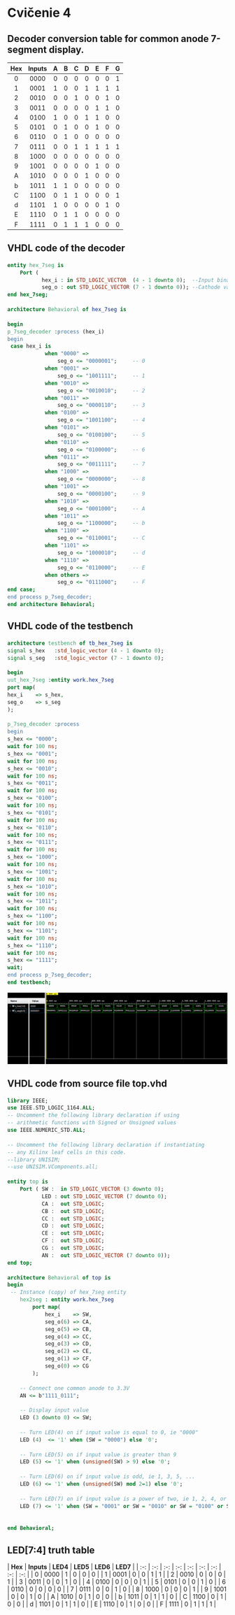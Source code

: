 # Cvičenie 4

## Decoder conversion table for common anode 7-segment display.

| **Hex** | **Inputs** | **A** | **B** | **C** | **D** | **E** | **F** | **G** |
| :-: | :-: | :-: | :-: | :-: | :-: | :-: | :-: | :-: |
| 0 | 0000 | 0 | 0 | 0 | 0 | 0 | 0 | 1 |
| 1 | 0001 | 1 | 0 | 0 | 1 | 1 | 1 | 1 |
| 2 | 0010 | 0 | 0 | 1 | 0 | 0 | 1 | 0 |
| 3 | 0011 | 0 | 0 | 0 | 0 | 1 | 1 | 0 |
| 4 | 0100 | 1 | 0 | 0 | 1 | 1 | 0 | 0 |
| 5 | 0101 | 0 | 1 | 0 | 0 | 1 | 0 | 0 |
| 6 | 0110 | 0 | 1 | 0 | 0 | 0 | 0 | 0 |
| 7 | 0111 | 0 | 0 | 1 | 1 | 1 | 1 | 1 |
| 8 | 1000 | 0 | 0 | 0 | 0 | 0 | 0 | 0 |
| 9 | 1001 | 0 | 0 | 0 | 0 | 1 | 0 | 0 |
| A | 1010 | 0 | 0 | 0 | 1 | 0 | 0 | 0 |
| b | 1011 | 1 | 1 | 0 | 0 | 0 | 0 | 0 |
| C | 1100 | 0 | 1 | 1 | 0 | 0 | 0 | 1 |
| d | 1101 | 1 | 0 | 0 | 0 | 0 | 1 | 0 |
| E | 1110 | 0 | 1 | 1 | 0 | 0 | 0 | 0 |
| F | 1111 | 0 | 1 | 1 | 1 | 0 | 0 | 0 |

## VHDL code of the decoder 

```vhdl
entity hex_7seg is
    Port (
           hex_i : in STD_LOGIC_VECTOR  (4 - 1 downto 0);  --Input binary data
           seg_o : out STD_LOGIC_VECTOR (7 - 1 downto 0)); --Cathode values in the order A, B, C, D, E, F, G
end hex_7seg;

architecture Behavioral of hex_7seg is

begin
p_7seg_decoder :process (hex_i)
begin
 case hex_i is
            when "0000" =>
                seg_o <= "0000001";     -- 0
            when "0001" =>
                seg_o <= "1001111";     -- 1
            when "0010" =>
                seg_o <= "0010010";     -- 2
            when "0011" =>
                seg_o <= "0000110";     -- 3
            when "0100" =>
                seg_o <= "1001100";     -- 4
            when "0101" =>
                seg_o <= "0100100";     -- 5
            when "0110" =>
                seg_o <= "0100000";     -- 6
            when "0111" =>
                seg_o <= "0011111";     -- 7
            when "1000" =>
                seg_o <= "0000000";     -- 8
            when "1001" =>
                seg_o <= "0000100";     -- 9
            when "1010" =>
                seg_o <= "0001000";     -- A
            when "1011" =>
                seg_o <= "1100000";     -- b
            when "1100" =>
                seg_o <= "0110001";     -- C
            when "1101" =>
                seg_o <= "1000010";     -- d
            when "1110" =>
                seg_o <= "0110000";     -- E
            when others =>
                seg_o <= "0111000";     -- F
end case;
end process p_7seg_decoder;
end architecture Behavioral;
```

## VHDL code of the testbench 

```vhdl
architecture testbench of tb_hex_7seg is
signal s_hex   :std_logic_vector (4 - 1 downto 0);
signal s_seg   :std_logic_vector (7 - 1 downto 0);

begin
uut_hex_7seg :entity work.hex_7seg
port map(
hex_i    => s_hex,
seg_o    => s_seg
);

p_7seg_decoder :process 
begin
s_hex <= "0000";
wait for 100 ns;
s_hex <= "0001";
wait for 100 ns;
s_hex <= "0010";
wait for 100 ns;
s_hex <= "0011";
wait for 100 ns;
s_hex <= "0100";
wait for 100 ns;
s_hex <= "0101";
wait for 100 ns;
s_hex <= "0110";
wait for 100 ns;
s_hex <= "0111";
wait for 100 ns;
s_hex <= "1000";
wait for 100 ns;
s_hex <= "1001";
wait for 100 ns;
s_hex <= "1010";
wait for 100 ns;
s_hex <= "1011";
wait for 100 ns;
s_hex <= "1100";
wait for 100 ns;
s_hex <= "1101";
wait for 100 ns;
s_hex <= "1110";
wait for 100 ns;
s_hex <= "1111";
wait;
end process p_7seg_decoder;
end testbench;
```

![SIMULACIA](Images/simulacia.png)

## VHDL code from source file top.vhd 

```vhdl
library IEEE;
use IEEE.STD_LOGIC_1164.ALL;
-- Uncomment the following library declaration if using
-- arithmetic functions with Signed or Unsigned values
use IEEE.NUMERIC_STD.ALL;

-- Uncomment the following library declaration if instantiating
-- any Xilinx leaf cells in this code.
--library UNISIM;
--use UNISIM.VComponents.all;

entity top is
    Port ( SW :  in STD_LOGIC_VECTOR (3 downto 0);
           LED : out STD_LOGIC_VECTOR (7 downto 0);
           CA :  out STD_LOGIC;
           CB :  out STD_LOGIC;
           CC :  out STD_LOGIC;
           CD :  out STD_LOGIC;
           CE :  out STD_LOGIC;
           CF :  out STD_LOGIC;
           CG :  out STD_LOGIC;
           AN :  out STD_LOGIC_VECTOR (7 downto 0));
end top;

architecture Behavioral of top is
begin
 -- Instance (copy) of hex_7seg entity
    hex2seg : entity work.hex_7seg
        port map(
            hex_i    => SW,
            seg_o(6) => CA,
            seg_o(5) => CB,
            seg_o(4) => CC,
            seg_o(3) => CD,
            seg_o(2) => CE,
            seg_o(1) => CF,
            seg_o(0) => CG
        );

    -- Connect one common anode to 3.3V
    AN <= b"1111_0111";

    -- Display input value
    LED (3 downto 0) <= SW;

    -- Turn LED(4) on if input value is equal to 0, ie "0000"
    LED (4)  <= '1' when (SW = "0000") else '0';
    
    -- Turn LED(5) on if input value is greater than 9
    LED (5) <= '1' when (unsigned(SW) > 9) else '0';
    
    -- Turn LED(6) on if input value is odd, ie 1, 3, 5, ...
    LED (6) <= '1' when (unsigned(SW) mod 2=1) else '0';
    
    -- Turn LED(7) on if input value is a power of two, ie 1, 2, 4, or 8
    LED (7) <= '1' when (SW = "0001" or SW = "0010" or SW = "0100" or SW = "1000") else '0';


end Behavioral;
```

## LED[7:4] truth table

| **Hex** | **Inputs** | **LED4** | **LED5** | **LED6** | **LED7** |
| :-: | :-: | :-: | :-: | :-: | :-: | :-: | :-: | :-: |
| 0 | 0000 | 1 | 0 | 0 | 0 | 
| 1 | 0001 | 0 | 0 | 1 | 1 |
| 2 | 0010 | 0 | 0 | 0 | 1 | 
| 3 | 0011 | 0 | 0 | 1 | 0 |
| 4 | 0100 | 0 | 0 | 0 | 1 | 
| 5 | 0101 | 0 | 0 | 1 | 0 |
| 6 | 0110 | 0 | 0 | 0 | 0 |
| 7 | 0111 | 0 | 0 | 1 | 0 | 
| 8 | 1000 | 0 | 0 | 0 | 1 | 
| 9 | 1001 | 0 | 0 | 1 | 0 | 
| A | 1010 | 0 | 1 | 0 | 0 | 
| b | 1011 | 0 | 1 | 1 | 0 | 
| C | 1100 | 0 | 1 | 0 | 0 | 
| d | 1101 | 0 | 1 | 1 | 0 | 
| E | 1110 | 0 | 1 | 0 | 0 | 
| F | 1111 | 0 | 1 | 1 | 1 | 

